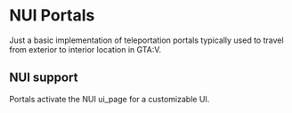 # NUI Portals

Just a basic implementation of teleportation portals typically used to travel from exterior to interior location in GTA:V.

## NUI support

Portals activate the NUI ui_page for a customizable UI.